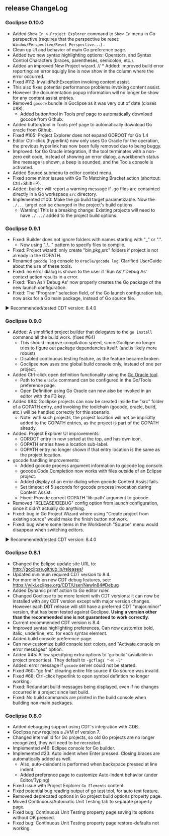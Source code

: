 ## release ChangeLog

### Goclipse 0.10.0
 * Added `Show In > Project Explorer` command to `Show In` menu in Go perspective (requires that the perspective be reset: `Window/Perspective/Reset Perspective...`) .
 * Clean up UI and behavior of main Go preference page.
 * Added two new syntax highlighting options: Operators, and Syntax Control Characters (braces, parentheses, semicolon, etc.).
 * Added an improved New Project wizard.
// * Added: improved build error reporting: an error squigly line is now show in the column where the error occurred.
 * Fixed #112: InvalidPathException invoking content assist. 
  * This also fixes potential performance problems invoking content assist.
  * However the documentation popup information will no longer be show for any content assist entries.
 * Removed `gocode` bundle in Goclipse as it was very out of date (closes #88).
   * Added button/tool in Tools pref page to automatically download gocode from Github. 
 * Added button/tool in Tools pref page to automatically download Go oracle from Github. 
 * Fixed #105: Project Explorer does not expand GOROOT for Go 1.4
 * Editor Ctrl-click (hyperlink) now only uses Go Oracle for the operation, the previous hyperlink has now been fully removed due to being buggy.
  * Improved: for Go Oracle integration, if the tool terminates with a non-zero exit code, instead of showing an error dialog, 
a workbench status line message is shown, a beep is sounded, and the Tools console is activated.   
 * Added Source submenu to editor context menu.
 * Fixed some minor issues with Go To Matching Bracket action (shortcut: Ctrl+Shift+P).
 * Added: builder will report a warning message if .go files are containted directly in a Go workspace `src` directory.
 * Implemented #100: Make the go build target parametizable. Now the `./...` target can be changed in the project's build options.
   * Warning! This is a breaking change: Existing projects will need to have `./.../` added to the project build options.


### Goclipse 0.9.1
 * Fixed: Builder does not ignore folders with names starting with "_" or ".".
   * Now using "./..." pattern to specify files to compile.
 * Fixed: Project wizard: only create "bin,pkg,src" folders if project is not already in the GOPATH.
 * Renamed `gocode log` console to `Oracle/gocode log`. Clarified UserGuide about the use of these tools.
 * Fixed: no error dialog is shown to the user if 'Run As'/'Debug As' context action results in a error.
 * Fixed: 'Run As'/'Debug As' now properly creates the Go package of the new launch configuration.
 * Fixed: The "Program" selection field, of the Go launch configuration tab, now asks for a Go main package, instead of Go source file.
 
▶ Recommended/tested CDT version: 8.4.0

### Goclipse 0.9.0
 * Added: A simplified project builder that delegates to the `go install` command all the build work. (fixes #64)
   * This should improve compilation speed, since Goclipse no longer tries to figure out package dependencies itself. (and is likely more robust)
   * Disabled continuous testing feature, as the feature became broken.
   * Goclipse now uses one global build console only, instead of one per project.
 * Added Ctrl-click open definition functionality using the [Go Oracle tool](http://golang.org/s/oracle-user-manual).
   * Path to the `oracle` command can be configured in the Go/Tools preference page.
   * Open Definition using Go Oracle can now also be invoked in an editor with the F3 key.
 * Added #84: Goclipse projects can now be created inside the "src" folder of a GOPATH entry, and invoking the toolchain (gocode, oracle, build, etc.) will be handled correctly for this scenario.
   * Note: with such projects, the project location will not be implicitly added to the GOPATH entries, as the project is part of the GOPATH already. 
 * Added: Project Explorer UI improvements:
   * GOROOT entry in now sorted at the top, and has own icon.
   * GOPATH entries have a location sub-label.
   * GOPATH entry no longer shown if that entry location is the same as the project location.
 * gocode handling improvements:
   * Added gocode process argument information to gocode log console.
   * gocode Code Completion now works with files outside of an Eclipse project.
   * Added display of an error dialog when gocode Content Assist fails.
   * Set timeout of 5 seconds for gocode process invocation during Content Assist. 
   * Fixed: Provide correct GOPATH 'lib-path' argument to gocode. 
 * Removed "RELEASE/DEBUG" config option from launch configuration, since it didn't actually do anything.
 * Fixed: bug in Go Project Wizard where using "Create project from existing source" would make the finish button not work.
 * Fixed: bug where some items in the Workbench "Source" menu would disappear when switching editors.
 
▶ Recommended/tested CDT version: 8.4.0
 
### Goclipse 0.8.1
 * Changed the Eclipse update site URL to: http://goclipse.github.io/releases/
 * Updated minimum required CDT version to 8.4. 
  * For more info on new CDT debug features, see: https://wiki.eclipse.org/CDT/User/NewIn84#Debug 
  * Added Dynamic printf action to Go editor ruler.
 * Changed Goclipse to be more lenient with CDT versions: it can now be installed with any CDT version except with major version changes. However each DDT release will still have a preferred CDT "major.minor" version, that has been tested against Goclipse. **Using a version other than the recommended one is not guaranteed to work correctly**.
  * Current recommended CDT version is 8.4.
 * Improved syntax highlighting preferences. Can now customize bold, italic, underline, etc. for each syntax element.
 * Added build console preference page. 
  * Can now customize build console text colors, and "Activate console on error messages" option.
 * Added #45: Allow specifying extra options to 'go build' (available in project properties). They default to `-gcflags "-N -l"`
 * Added: error message if `gocode` server could not be started.
 * Fixed #60: "go fmt" clearing entire file source if Go source was invalid.
 * Fixed #68: Ctrl-click hyperlink to open symbol defintion no longer working.
 * Fixed: Redundant build messages being displayed, even if no changes occurred in a project since last build.
 * Fixed: No build commands are printed in the build console when building non-main packages.
 

### Goclipse 0.8.0
 * Added debugging support using CDT's integration with GDB.
 * Goclipse now requires a JVM of version 7. 
 * Changed internal id for Go projects, so old Go projects are no longer recognized, they will need to be recreated.
 * Implemented #46: Eclipse console for Go builder.
 * Implemented #23: Auto indent when Enter pressed. Closing braces are automatically added as well.
   * Also, auto-deindent is performed when backspace pressed at line indent.
   * Added preference page to customize Auto-Indent behavior (under Editor/Typing)
 * Fixed issue with Project Explorer `Go Elements` content.
 * Fixed potential bug reading output of go test tool, for auto test feature.
 * Removed deprecated options in Go project build options property page.
 * Moved Continuous/Automatic Unit Testing tab to separate property page.
  * Fixed bug: Continuous Unit Testing property page saving its options without OK pressed.
  * Fixed bug: Continuous Unit Testing property page restore-defaults not working.